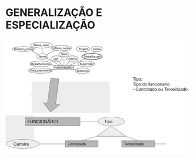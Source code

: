# GENERALIZAÇÃO E ESPECIALIZAÇÃO

<img src="./assets/generelizacao_especializacao.png" width="750" >

